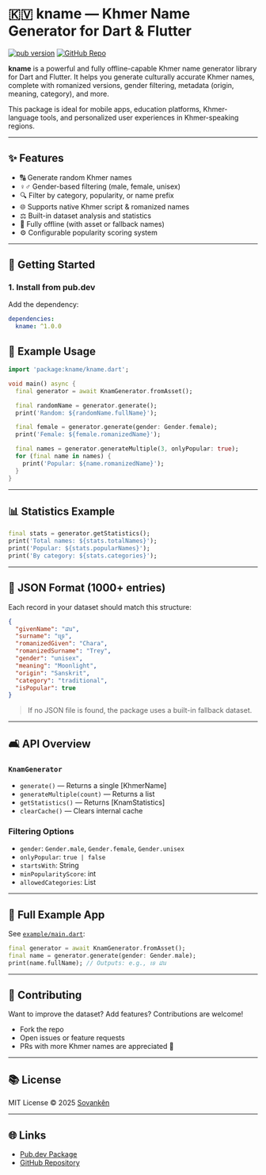 # 🇰🇻 kname — Khmer Name Generator for Dart & Flutter

[![pub version](https://img.shields.io/pub/v/kname.svg)](https://pub.dev/packages/kname)
[![GitHub Repo](https://img.shields.io/badge/github-kname-blue)](https://github.com/sovanken/kname)

**kname** is a powerful and fully offline-capable Khmer name generator library for Dart and Flutter. It helps you generate culturally accurate Khmer names, complete with romanized versions, gender filtering, metadata (origin, meaning, category), and more.

This package is ideal for mobile apps, education platforms, Khmer-language tools, and personalized user experiences in Khmer-speaking regions.

---

## ✨ Features

- 🔠 Generate random Khmer names
- ♀️♂️ Gender-based filtering (male, female, unisex)
- 🔍 Filter by category, popularity, or name prefix
- 🌐 Supports native Khmer script & romanized names
- ⚖️ Built-in dataset analysis and statistics
- 🚀 Fully offline (with asset or fallback names)
- ⚙️ Configurable popularity scoring system

---

## 🚀 Getting Started

### 1. Install from pub.dev

Add the dependency:

```yaml
dependencies:
  kname: ^1.0.0
```

## 🔧 Example Usage

```dart
import 'package:kname/kname.dart';

void main() async {
  final generator = await KnamGenerator.fromAsset();

  final randomName = generator.generate();
  print('Random: ${randomName.fullName}');

  final female = generator.generate(gender: Gender.female);
  print('Female: ${female.romanizedName}');

  final names = generator.generateMultiple(3, onlyPopular: true);
  for (final name in names) {
    print('Popular: ${name.romanizedName}');
  }
}
```

---

## 📊 Statistics Example

```dart
final stats = generator.getStatistics();
print('Total names: ${stats.totalNames}');
print('Popular: ${stats.popularNames}');
print('By category: ${stats.categories}');
```

---

## 📂 JSON Format (1000+ entries)

Each record in your dataset should match this structure:

```json
{
  "givenName": "ដារ",
  "surname": "ទ្រេ",
  "romanizedGiven": "Chara",
  "romanizedSurname": "Trey",
  "gender": "unisex",
  "meaning": "Moonlight",
  "origin": "Sanskrit",
  "category": "traditional",
  "isPopular": true
}
```

> If no JSON file is found, the package uses a built-in fallback dataset.

---

## 🛋️ API Overview

### `KnamGenerator`
- `generate()` — Returns a single [KhmerName]
- `generateMultiple(count)` — Returns a list
- `getStatistics()` — Returns [KnamStatistics]
- `clearCache()` — Clears internal cache

### Filtering Options
- `gender`: `Gender.male`, `Gender.female`, `Gender.unisex`
- `onlyPopular`: `true | false`
- `startsWith`: String
- `minPopularityScore`: int
- `allowedCategories`: List<String>

---

## 📆 Full Example App

See [`example/main.dart`](example/main.dart):

```dart
final generator = await KnamGenerator.fromAsset();
final name = generator.generate(gender: Gender.male);
print(name.fullName); // Outputs: e.g., ទេ ដារ
```

---

## 💪 Contributing

Want to improve the dataset? Add features? Contributions are welcome!

- Fork the repo
- Open issues or feature requests
- PRs with more Khmer names are appreciated 🌟

---

## 📚 License

MIT License © 2025 [Sovankên](https://github.com/sovanken)

---

## 🌐 Links

- [Pub.dev Package](https://pub.dev/packages/kname)
- [GitHub Repository](https://github.com/sovanken/kname)

